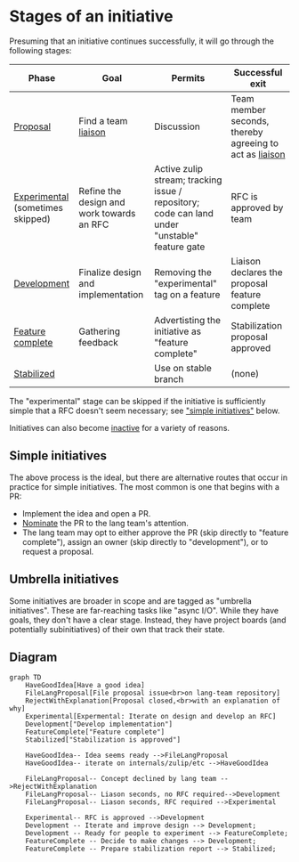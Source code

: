# Stages of an initiative

Presuming that an initiative continues successfully, it will go through the following stages:

| Phase                                 | Goal                                      | Permits                                                                                       | Successful exit                                           |
| ------------------------------------- | ----------------------------------------- | --------------------------------------------------------------------------------------------- | --------------------------------------------------------- |
| [Proposal]                            | Find a team [liaison]                     | Discussion                                                                                    | Team member seconds, thereby agreeing to act as [liaison] |
| [Experimental]<br>(sometimes skipped) | Refine the design and work towards an RFC | Active zulip stream; tracking issue / repository; code can land under "unstable" feature gate | RFC is approved by team                                   |
| [Development]                         | Finalize design and implementation        | Removing the "experimental" tag on a feature                                                  | Liaison declares the proposal feature complete            |
| [Feature complete]                    | Gathering feedback                        | Advertisting the initiative as "feature complete"                                             | Stabilization proposal approved                           |
| [Stabilized]                          |                                           | Use on stable branch                                                                          | (none)                                                    |

The "experimental" stage can be skipped if the initiative is sufficiently simple that a RFC doesn't seem necessary; see ["simple initiatives"](#simple-initiatives) below.

Initiatives can also become [inactive] for a variety of reasons.

[proposal]: ./stages/proposal.md
[experimental]: ./stages/experimental.md
[development]: ./stages/development.md
[feature complete]: ./stages/feature_complete.md
[stabilized]: ./stages/stabilized.md
[inactive]: ./stages/inactive.md
[liaison]: ./roles/liaison.md

## Simple initiatives

The above process is the ideal, but there are alternative routes that occur in practice for simple initiatives. The most common is one that begins with a PR:

- Implement the idea and open a PR.
- [Nominate](../../how_to/nominate.md) the PR to the lang team's attention.
- The lang team may opt to either approve the PR (skip directly to "feature complete"), assign an owner (skip directly to "development"), or to request a proposal.

## Umbrella initiatives

Some initiatives are broader in scope and are tagged as "umbrella initiatives". These are far-reaching tasks like "async I/O". While they have goals, they don't have a clear stage. Instead, they have project boards (and potentially subinitiatives) of their own that track their state.

## Diagram

```mermaid
graph TD
    HaveGoodIdea[Have a good idea]
    FileLangProposal[File proposal issue<br>on lang-team repository]
    RejectWithExplanation[Proposal closed,<br>with an explanation of why]
    Experimental[Expermental: Iterate on design and develop an RFC]
    Development["Develop implementation"]
    FeatureComplete["Feature complete"]
    Stabilized["Stabilization is approved"]

    HaveGoodIdea-- Idea seems ready -->FileLangProposal
    HaveGoodIdea-- iterate on internals/zulip/etc -->HaveGoodIdea

    FileLangProposal-- Concept declined by lang team -->RejectWithExplanation
    FileLangProposal-- Liason seconds, no RFC required-->Development
    FileLangProposal-- Liason seconds, RFC required -->Experimental

    Experimental-- RFC is approved -->Development
    Development -- Iterate and improve design --> Development;
    Development -- Ready for people to experiment --> FeatureComplete;
    FeatureComplete -- Decide to make changes --> Development;
    FeatureComplete -- Prepare stabilization report --> Stabilized;
```
